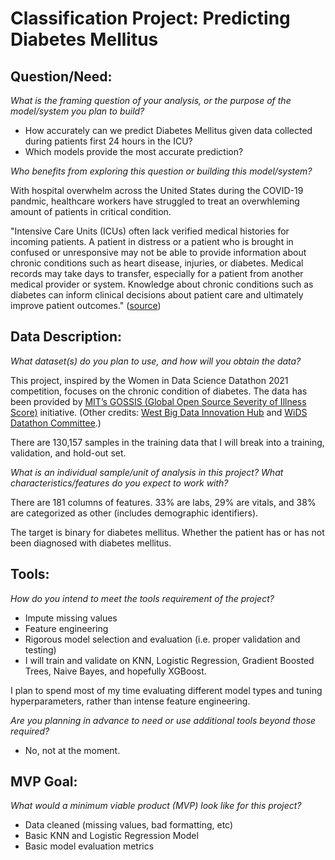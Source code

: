 # Classification Project: Predicting Diabetes Mellitus

## Question/Need:
*What is the framing question of your analysis, or the purpose of the model/system you plan to build?*
- How accurately can we predict Diabetes Mellitus given data collected during patients first 24 hours in the ICU?
- Which models provide the most accurate prediction?

*Who benefits from exploring this question or building this model/system?*

With hospital overwhelm across the United States during the COVID-19 pandmic, healthcare workers have struggled to treat an overwhleming amount of patients in critical condition. 

"Intensive Care Units (ICUs) often lack verified medical histories for incoming patients. A patient in distress or a patient who is brought in confused or unresponsive may not be able to provide information about chronic conditions such as heart disease, injuries, or diabetes. Medical records may take days to transfer, especially for a patient from another medical provider or system. Knowledge about chronic conditions such as diabetes can inform clinical decisions about patient care and ultimately improve patient outcomes." ([source](https://www.kaggle.com/c/widsdatathon2021/overview/description))

## Data Description:
*What dataset(s) do you plan to use, and how will you obtain the data?*  

This project, inspired by the Women in Data Science Datathon 2021 competition, focuses on the chronic condition of diabetes. The data has been provided by [MIT’s GOSSIS (Global Open Source Severity of Illness Score)](https://gossis.mit.edu/) initiative. (Other credits: [West Big Data Innovation Hub](https://westbigdatahub.org/) and [WiDS Datathon Committee](https://www.widsconference.org/committee-2021.html).)

There are 130,157 samples in the training data that I will break into a training, validation, and hold-out set.

*What is an individual sample/unit of analysis in this project? What characteristics/features do you expect to work with?*

There are 181 columns of features. 33% are labs, 29% are vitals, and 38% are categorized as other (includes demographic identifiers).

The target is binary for diabetes mellitus. Whether the patient has or has not been diagnosed with diabetes mellitus.

## Tools:
*How do you intend to meet the tools requirement of the project?*
- Impute missing values
- Feature engineering
- Rigorous model selection and evaluation (i.e. proper validation and testing)
- I will train and validate on KNN, Logistic Regression, Gradient Boosted Trees, Naive Bayes, and hopefully XGBoost.

I plan to spend most of my time evaluating different model types and tuning hyperparameters, rather than intense feature engineering.

*Are you planning in advance to need or use additional tools beyond those required?*
- No, not at the moment.

## MVP Goal:
*What would a minimum viable product (MVP) look like for this project?*
- Data cleaned (missing values, bad formatting, etc)
- Basic KNN and Logistic Regression Model
- Basic model evaluation metrics

